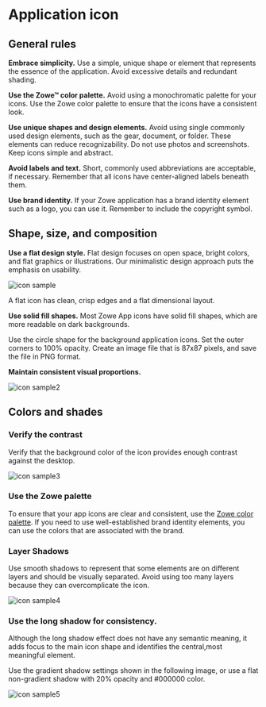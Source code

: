 # Application icon

## General rules

**Embrace simplicity.** Use a simple, unique shape or element that represents the essence of the application. Avoid excessive details and redundant shading.

**Use the Zowe&trade; color palette.** Avoid using a monochromatic palette for your icons. Use the Zowe color palette to ensure that the icons have a consistent look.

**Use unique shapes and design elements.** Avoid using single commonly used design elements, such as the gear, document, or folder. These elements can reduce recognizability. Do not use photos and screenshots. Keep icons simple and abstract.

**Avoid labels and text.** Short, commonly used abbreviations are acceptable, if necessary. Remember that all icons have center-aligned labels beneath them.

**Use brand identity.** If your Zowe application has a brand identity element such as a logo, you can use it. Remember to include the copyright symbol.

## Shape, size, and composition

**Use a flat design style.** Flat design focuses on open space, bright colors, and flat graphics or illustrations. Our minimalistic design approach puts the emphasis on usability.

![icon sample](pathname:///v1.17.x/images/extender/icon_sample1.png)

A flat icon has clean, crisp edges and a flat dimensional layout.

**Use solid fill shapes.** Most Zowe App icons have solid fill shapes, which are more readable on dark backgrounds.

Use the circle shape for the background application icons.
Set the outer corners to 100% opacity. Create an image file that is 87x87 pixels, and save the file in PNG format.

**Maintain consistent visual proportions.**

![icon sample2](pathname:///v1.17.x/images/extender/icon_sample2-1024x283.png)

## Colors and shades

### Verify the contrast

Verify that the background color of the icon provides enough contrast against the desktop.

![icon sample3](pathname:///v1.17.x/images/extender/icon_sample3.png)

### Use the Zowe palette
To ensure that your app icons are clear and consistent, use the [Zowe color palette](colors.md#color-palette).
If you need to use well-established brand identity elements, you can use the colors that are associated with the brand.

### Layer Shadows
Use smooth shadows to represent that some elements are on different layers and should be visually separated. Avoid using too many layers because they can overcomplicate the icon.

![icon sample4](pathname:///v1.17.x/images/extender/icon_sample4.png)

### Use the long shadow for consistency.
Although the long shadow effect does not have any semantic meaning, it adds focus to the main icon shape and identifies the central,most meaningful element.

Use the gradient shadow settings shown in the following image, or use a flat non-gradient shadow with 20% opacity and #000000 color.

![icon sample5](pathname:///v1.17.x/images/extender/icon_sample5.png)
